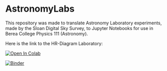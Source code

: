 # AstronomyLabs


This repository was made to translate Astronomy Laboratory experiments, made by the Sloan Digital Sky Survey, to Jupyter Notebooks for use in Berea College Physics 111 (Astronomy).

Here is the link to the HR-Diagram Laboratory:

[![Open In Colab](https://colab.research.google.com/assets/colab-badge.svg)](https://colab.research.google.com/github/Pratere/AstronomyLabs/blob/master/HR_Diagrams/HR_Diagram.ipynb)

[![Binder](https://mybinder.org/badge_logo.svg)](https://mybinder.org/v2/gh/Pratere/AstronomyLabs/master)
